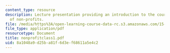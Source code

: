 ```yaml
---
content_type: resource
description: Lecture presentation providing an introduction to the course and an overview
  of non-profits.
file: /media/https%3A/open-learning-course-data-rc.s3.amazonaws.com/15-967-managing-and-volunteering-in-the-non-profit-sector-spring-2005/8a1048a9d25ba81f6d3ef68611a5e4c2_nonprofitclass1.pdf
file_type: application/pdf
resourcetype: Document
title: nonprofitclass1.pdf
uid: 8a1048a9-d25b-a81f-6d3e-f68611a5e4c2
---
```

